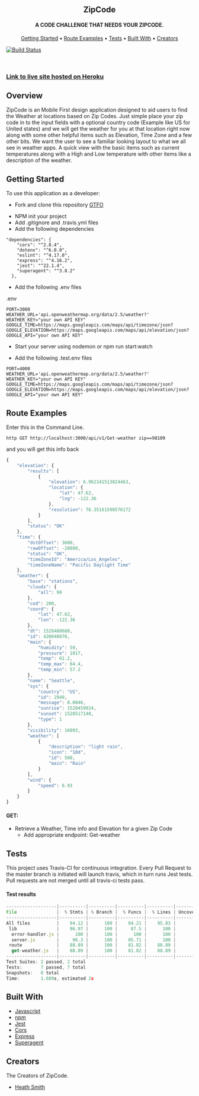 <h2 align="center">ZipCode</h2>
<h4 align="center">A CODE CHALLENGE THAT NEEDS YOUR ZIPCODE.</h4>


<p align="center">
  <a href="#getting-started">Getting Started</a> •
  <a href="#route-examples">Route Examples</a> •
  <a href="#tests">Tests</a> •
  <a href="#built-with">Built With</a> •
  <a href="#creators">Creators</a>
</p>

[![Build Status](https://travis-ci.org/Iamheathsmith/weather-by-zip.svg?branch=master)](https://travis-ci.org/Iamheathsmith/weather-by-zip)

<br>

### [Link to live site hosted on Heroku](https://zip-weather-frontend.herokuapp.com/)

## Overview
ZipCode is an Mobile First design application designed to aid users to find the Weather at locations based on Zip Codes. Just simple place your zip code in to the input fields with a optional country code (Example like US for United states) and we will get the weather for you at that location right now along with some other helpful items such as Elevation, Time Zone and a few other bits.  We want the user to see a familiar looking layout to what we all see in weather apps. A quick view with the basic items such as current temperatures along with a High and Low temperature with other items like a description of the weather.

## Getting Started
To use this application as a developer:

* Fork and clone this repository [GTFO](https://github.com/Get-the-flight-out/EJ-backend)
<!-- change this if we change the repo names -->
* NPM init your project
* Add .gitignore and .travis.yml files
* Add the following dependencies


```
"dependencies": {
    "cors": "^2.8.4",
    "dotenv": "^6.0.0",
    "eslint": "^4.17.0",
    "express": "^4.16.2",
    "jest": "^22.1.4",
    "superagent": "^3.8.2"
  },
```
* Add the following .env files

.env
```
PORT=3000
WEATHER_URL='api.openweathermap.org/data/2.5/weather?'
WEATHER_KEY="your own API KEY"
GOOGLE_TIME=https://maps.googleapis.com/maps/api/timezone/json?
GOOGLE_ELEVATION=https://maps.googleapis.com/maps/api/elevation/json?
GOOGLE_API="your own API KEY"
```
* Start your server using nodemon or npm run start:watch

* Add the following .test.env files
```
PORT=4000
WEATHER_URL='api.openweathermap.org/data/2.5/weather?'
WEATHER_KEY="your own API KEY"
GOOGLE_TIME=https://maps.googleapis.com/maps/api/timezone/json?
GOOGLE_ELEVATION=https://maps.googleapis.com/maps/api/elevation/json?
GOOGLE_API="your own API KEY"
```

## Route Examples

Enter this in the Command Line.
```
http GET http://localhost:3000/api/v1/Get-weather zip==98109
```
and you will get this info back

```javascript
{
    "elevation": {
        "results": [
            {
                "elevation": 6.962141513824463,
                "location": {
                    "lat": 47.62,
                    "lng": -122.36
                },
                "resolution": 76.35161590576172
            }
        ],
        "status": "OK"
    },
    "time": {
        "dstOffset": 3600,
        "rawOffset": -28800,
        "status": "OK",
        "timeZoneId": "America/Los_Angeles",
        "timeZoneName": "Pacific Daylight Time"
    },
    "weather": {
        "base": "stations",
        "clouds": {
            "all": 90
        },
        "cod": 200,
        "coord": {
            "lat": 47.62,
            "lon": -122.36
        },
        "dt": 1528480680,
        "id": 420040070,
        "main": {
            "humidity": 59,
            "pressure": 1017,
            "temp": 61.2,
            "temp_max": 64.4,
            "temp_min": 57.2
        },
        "name": "Seattle",
        "sys": {
            "country": "US",
            "id": 2949,
            "message": 0.0046,
            "sunrise": 1528459924,
            "sunset": 1528517140,
            "type": 1
        },
        "visibility": 16093,
        "weather": [
            {
                "description": "light rain",
                "icon": "10d",
                "id": 500,
                "main": "Rain"
            }
        ],
        "wind": {
            "speed": 6.93
        }
    }
}
```


#### GET:
* Retrieve a Weather, Time info and Elevation for a given Zip Code
  * Add appropriate endpoint: Get-weather


## Tests
This project uses Travis-CI for continuous integration. Every Pull Request to the master branch is initiated will launch travis, which in turn runs Jest tests. Pull requests are not merged until all travis-ci tests pass.

#### Test results

```javascript
-------------------|----------|----------|----------|----------|-------------------|
File               |  % Stmts | % Branch |  % Funcs |  % Lines | Uncovered Line #s |
-------------------|----------|----------|----------|----------|-------------------|
All files          |    94.12 |      100 |    84.21 |    95.83 |                   |
 lib               |    96.97 |      100 |     87.5 |      100 |                   |
  error-handler.js |      100 |      100 |      100 |      100 |                   |
  server.js        |     96.3 |      100 |    85.71 |      100 |                   |
 route             |    88.89 |      100 |    81.82 |    88.89 |                   |
  get-weather.js   |    88.89 |      100 |    81.82 |    88.89 |             32,46 |
-------------------|----------|----------|----------|----------|-------------------|
Test Suites: 2 passed, 2 total
Tests:       7 passed, 7 total
Snapshots:   0 total
Time:        1.609s, estimated 2s
```


## Built With

* [Javascript](https://www.javascript.com/)
* [npm](https://www.npmjs.com/)
* [Jest](https://www.npmjs.com/package/jest)
* [Cors](https://www.npmjs.com/package/cors)
* [Express](https://www.npmjs.com/package/express)
* [Superagent](https://www.npmjs.com/package/superagent)


## Creators
The Creators of ZipCode.

* [Heath Smith](https://github.com/Iamheathsmith)
